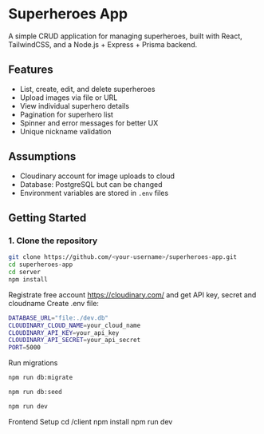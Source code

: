 # Superheroes App

A simple CRUD application for managing superheroes, built with React, TailwindCSS, and a Node.js + Express + Prisma backend.

## Features

- List, create, edit, and delete superheroes
- Upload images via file or URL
- View individual superhero details
- Pagination for superhero list
- Spinner and error messages for better UX
- Unique nickname validation

## Assumptions

- Cloudinary account for image uploads to cloud
- Database: PostgreSQL but can be changed
- Environment variables are stored in `.env` files

## Getting Started

### 1. Clone the repository

```bash
git clone https://github.com/<your-username>/superheroes-app.git
cd superheroes-app
cd server
npm install
```

Registrate free account https://cloudinary.com/ and get API key, secret and cloudname
Create .env file:

```bash
DATABASE_URL="file:./dev.db"
CLOUDINARY_CLOUD_NAME=your_cloud_name
CLOUDINARY_API_KEY=your_api_key
CLOUDINARY_API_SECRET=your_api_secret
PORT=5000
```

Run migrations

```bash
npm run db:migrate

npm run db:seed

npm run dev
```

Frontend Setup
cd /client
npm install
npm run dev

